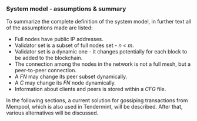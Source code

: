 ### System model - assumptions & summary

To summarize the complete definition of the system model, in further text all of the assumptions made are listed:

* Full nodes have public IP addresses.
* Validator set is a subset of full nodes set - *n < m*.
* Validator set is a dynamic one - it changes potentially for each block to be added to the blockchain.
* The connection among the nodes in the network is not a full mesh, but a peer-to-peer connection.
* A *FN* may change its peer subset dynamically.
* A *C* may change its *FN* node dynamically.
* Information about clients and peers is stored within a *CFG* file.

In the following sections, a current solution for gossiping transactions from Mempool, which is also used in Tendermint, will be described. After that, various alternatives will be discussed.
<!--stackedit_data:
eyJoaXN0b3J5IjpbMTYxNjU3ODI1MywzOTg3Nzg0MzddfQ==
-->